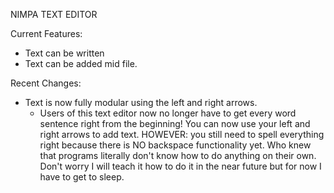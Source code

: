 NIMPA TEXT EDITOR 

Current Features:
- Text can be written
- Text can be added mid file.



Recent Changes:
- Text is now fully modular using the left and right arrows.
    - Users of this text editor now no longer have to get
    every word sentence right from the beginning! You can 
    now use your left and right arrows to add text. HOWEVER:
    you still need to spell everything right because there is
    NO backspace functionality yet. Who knew that programs
    literally don't know how to do anything on their own.
    Don't worry I will teach it how to do it in the near
    future but for now I have to get to sleep.

